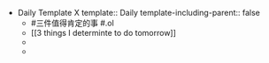 - Daily Template X
  template:: Daily
  template-including-parent:: false
	- #三件值得肯定的事 #.ol
	- [[3 things I determinte to do tomorrow]]
	-
	-